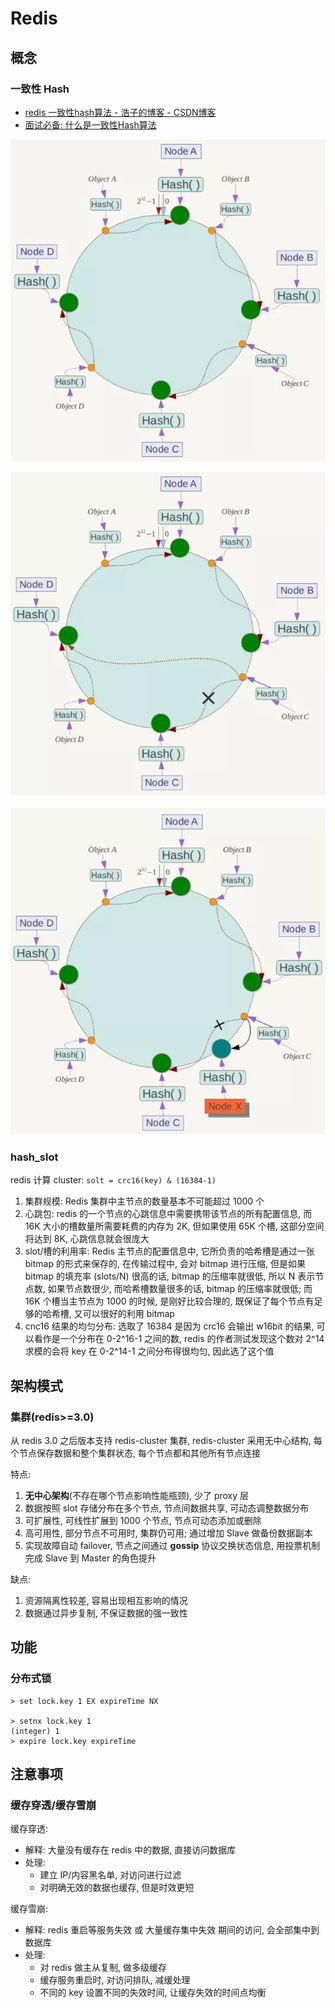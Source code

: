 # Redis

## 概念

### 一致性 Hash

- [redis 一致性hash算法 - 浩子的博客 - CSDN博客](https://blog.csdn.net/u013851082/article/details/68063446)
- [面试必备: 什么是一致性Hash算法](https://zhuanlan.zhihu.com/p/34985026)

![一致性 Hash](v2-4fab60735dfae0bf511709e9d337789b_r.jpg)

![一致性 Hash 容错性](v2-4ebcb8c23bb64a60896bde87dd546214_r.jpg)

![一致性 Hash 可扩展性](v2-9cdb1adc37eb1a54c114232120da1485_r.jpg)

### hash_slot

redis 计算 cluster: `solt = crc16(key) & (16384-1)`

1. 集群规模: Redis 集群中主节点的数量基本不可能超过 1000 个
2. 心跳包: redis 的一个节点的心跳信息中需要携带该节点的所有配置信息, 而 16K 大小的槽数量所需要耗费的内存为 2K, 但如果使用 65K 个槽, 这部分空间将达到 8K, 心跳信息就会很庞大
3. slot/槽的利用率: Redis 主节点的配置信息中, 它所负责的哈希槽是通过一张 bitmap 的形式来保存的, 在传输过程中, 会对 bitmap 进行压缩, 但是如果 bitmap 的填充率 (slots/N) 很高的话, bitmap 的压缩率就很低, 所以 N 表示节点数, 如果节点数很少, 而哈希槽数量很多的话, bitmap 的压缩率就很低; 而 16K 个槽当主节点为 1000 的时候, 是刚好比较合理的, 既保证了每个节点有足够的哈希槽, 又可以很好的利用 bitmap
4. cnc16 结果的均匀分布: 选取了 16384 是因为 crc16 会输出 w16bit 的结果, 可以看作是一个分布在 0-2^16-1 之间的数, redis 的作者测试发现这个数对 2^14 求模的会将 key 在 0-2^14-1 之间分布得很均匀, 因此选了这个值

## 架构模式

### 集群(redis>=3.0)

从 redis 3.0 之后版本支持 redis-cluster 集群, redis-cluster 采用无中心结构, 每个节点保存数据和整个集群状态, 每个节点都和其他所有节点连接

特点:
1. **无中心架构**(不存在哪个节点影响性能瓶颈), 少了 proxy 层
2. 数据按照 slot 存储分布在多个节点, 节点间数据共享, 可动态调整数据分布
3. 可扩展性, 可线性扩展到 1000 个节点, 节点可动态添加或删除
4. 高可用性, 部分节点不可用时, 集群仍可用; 通过增加 Slave 做备份数据副本
5. 实现故障自动 failover, 节点之间通过 **gossip** 协议交换状态信息, 用投票机制完成 Slave 到 Master 的角色提升

缺点:
1. 资源隔离性较差, 容易出现相互影响的情况
2. 数据通过异步复制, 不保证数据的强一致性

## 功能

### 分布式锁

```shell
> set lock.key 1 EX expireTime NX

> setnx lock.key 1
(integer) 1
> expire lock.key expireTime
```

## 注意事项

### 缓存穿透/缓存雪崩

缓存穿透:
- 解释: 大量没有缓存在 redis 中的数据, 直接访问数据库
- 处理:
  - 建立 IP/内容黑名单, 对访问进行过滤
  - 对明确无效的数据也缓存, 但是时效更短

缓存雪崩:
- 解释: redis 重启等服务失效 或 大量缓存集中失效 期间的访问, 会全部集中到数据库
- 处理:
  - 对 redis 做主从复制, 做多级缓存
  - 缓存服务重启时, 对访问排队, 减缓处理
  - 不同的 key 设置不同的失效时间, 让缓存失效的时间点均衡
